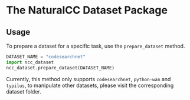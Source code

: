 # The NaturalCC Dataset Package

## Usage
To prepare a dataset for a specific task, use the `prepare_dataset` method. 
```python
DATASET_NAME = "codesearchnet"
import ncc_dataset
ncc_dataset.prepare_dataset(DATASET_NAME)
```

Currently, this method only supports `codesearchnet`, `python-wan` and `typilus`, to manipulate other datasets, 
please visit the corresponding dataset folder.

